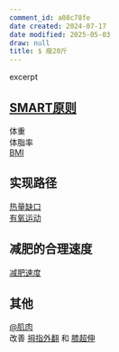 ```yaml
---
comment_id: a08c78fe
date created: 2024-07-17
date modified: 2025-05-03
draw: null
title: $ 瘦20斤
---
```

excerpt

<!-- more -->



<!-- more -->

## [SMART原则](SMART原则.md)

体重  
体脂率  
[BMI](BMI.md)

## 实现路径

[热量缺口](热量缺口.md)  
[有氧运动](有氧运动.md)

## 减肥的合理速度

[减肥速度](减肥速度.md)

## 其他

[@肌肉](@肌肉.md)  
改善 [拇指外翻](拇指外翻.md) 和 [膝超伸](膝超伸.md)
